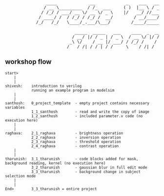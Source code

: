 <pre>
                ____             __            _    ___   ______       ______              
               / __ \_________  / /_  ___     ( )  |__ \ / ____/      / ____/___  ________ 
              / /_/ / ___/ __ \/ __ \/ _ \    |/   __/ //___ \       / /   / __ \/ ___/ _ \
             / ____/ /  / /_/ / /_/ /  __/        / __/____/ /      / /___/ /_/ / /  /  __/
            /_/   /_/   \____/_.___/\___/        /____/_____/       \____/\____/_/   \___/ 

                           _____  _____   ___    ____  _  __  _______ _________ 
                          / __/ |/ / _ | / _ \  / __ \/ |/ / / ___/ // /  _/ _ \
                         _\ \/    / __ |/ ___/ / /_/ /    / / /__/ _  // // ___/
                        /___/_/|_/_/ |_/_/     \____/_/|_/  \___/_//_/___/_/       
</pre>

## workshop flow
```
start>
    |
    |
shivesh:    introduction to verilog
            running an example program in modelsim
    |
    |
santhosh:   0_project_template  - empty project contains necessary variables
            1_1_santhosh        - read and write the copy of image
            1_2_santhosh        - included parameter.v code (no execution here)
    |
    |
raghava:    2_1_raghava         - brightness operation
            2_2_raghava         - inversion operation
            2_3_raghava         - threshold operation
            2_4_raghava         - contrast operation
    |
    |
tharunish:  3_1_tharunish       - code blocks added for mask, background reading, kernel (no execution here)
            3_2_tharunish       - gaussian blur in full edit mode
            3_3_tharunish       - background change in subject selection mode
    |
    |
End>        3_3_tharunish = entire project
```